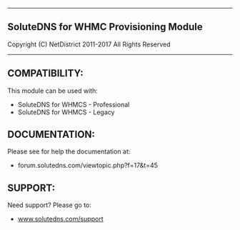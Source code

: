 ************************************************

## SoluteDNS for WHMC Provisioning Module

Copyright (C) NetDistrict 2011-2017
All Rights Reserved

************************************************

COMPATIBILITY:
----------------------------------------------
This module can be used with:

 - SoluteDNS for WHMCS - Professional
 - SoluteDNS for WHMCS - Legacy

DOCUMENTATION:
----------------------------------------------
Please see for help the documentation at:

 - forum.solutedns.com/viewtopic.php?f=17&t=45


SUPPORT:
----------------------------------------------
Need support? Please go to:
 - www.solutedns.com/support